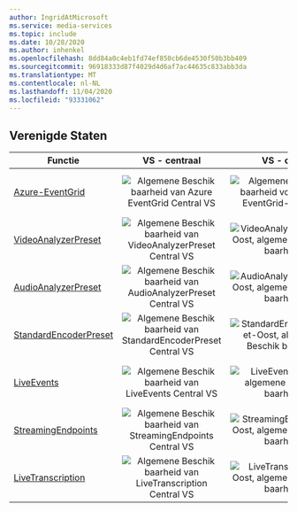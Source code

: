 ```yaml
---
author: IngridAtMicrosoft
ms.service: media-services
ms.topic: include
ms.date: 10/28/2020
ms.author: inhenkel
ms.openlocfilehash: 8dd84a0c4eb1fd74ef850cb6de4530f50b3bb409
ms.sourcegitcommit: 96918333d87f4029d4d6af7ac44635c833abb3da
ms.translationtype: MT
ms.contentlocale: nl-NL
ms.lasthandoff: 11/04/2020
ms.locfileid: "93331062"
---
```

<!--Feature availability in region-->

## <a name="united-states"></a>Verenigde Staten

| Functie | VS - centraal | VS - oost | VS - oost 2 | VS - noord-centraal | VS - zuid-centraal | US - west | US - west 2 | VS - west-centraal|
| --- | :---: | :---: | :---: | :---: | :---: | :---: | :---: | :---: |
| [Azure-EventGrid](../reacting-to-media-services-events.md) | ![Algemene Beschik baarheid van Azure EventGrid Central VS](../media/azure-clouds-regions/ga.svg) | ![Algemene Beschik baarheid voor Azure EventGrid-Oost VS](../media/azure-clouds-regions/ga.svg) | ![Algemene Beschik baarheid voor Azure EventGrid-Oost 2](../media/azure-clouds-regions/ga.svg) | ![Algemene Beschik baarheid voor Azure EventGrid Noord-Centraal VS](../media/azure-clouds-regions/ga.svg) | ![Algemene Beschik baarheid voor Azure EventGrid Zuid-Centraal](../media/azure-clouds-regions/ga.svg) | ![Algemene Beschik baarheid voor Azure EventGrid vs West](../media/azure-clouds-regions/ga.svg) | ![Algemene Beschik baarheid voor Azure EventGrid vs West 2](../media/azure-clouds-regions/ga.svg) |  ![Algemene Beschik baarheid voor Azure EventGrid West-Centraal](../media/azure-clouds-regions/ga.svg) |
| [VideoAnalyzerPreset](../analyzing-video-audio-files-concept.md) | ![Algemene Beschik baarheid van VideoAnalyzerPreset Central VS](../media/azure-clouds-regions/ga.svg) | ![VideoAnalyzerPreset-Oost, algemene Beschik baarheid](../media/azure-clouds-regions/ga.svg) | ![VideoAnalyzerPreset-Oost 2 algemene Beschik baarheid](../media/azure-clouds-regions/ga.svg) | ![Algemene Beschik baarheid van VideoAnalyzerPreset Noord-Centraal VS](../media/azure-clouds-regions/ga.svg) | ![Algemene Beschik baarheid voor VideoAnalyzerPreset Zuid-Centraal](../media/azure-clouds-regions/ga.svg) | ![Algemene Beschik baarheid van VideoAnalyzerPreset vs West](../media/azure-clouds-regions/ga.svg) | ![VideoAnalyzerPreset vs West 2 algemene Beschik baarheid](../media/azure-clouds-regions/ga.svg) |  ![Algemene Beschik baarheid voor VideoAnalyzerPreset West-Centraal](../media/azure-clouds-regions/ga.svg) |
| [AudioAnalyzerPreset](../analyzing-video-audio-files-concept.md) | ![Algemene Beschik baarheid van AudioAnalyzerPreset Central VS](../media/azure-clouds-regions/ga.svg) | ![AudioAnalyzerPreset-Oost, algemene Beschik baarheid](../media/azure-clouds-regions/ga.svg) | ![AudioAnalyzerPreset-Oost 2 algemene Beschik baarheid](../media/azure-clouds-regions/ga.svg) | ![Algemene Beschik baarheid van AudioAnalyzerPreset Noord-Centraal VS](../media/azure-clouds-regions/ga.svg) | ![Algemene Beschik baarheid voor AudioAnalyzerPreset Zuid-Centraal](../media/azure-clouds-regions/ga.svg) |  ![Algemene Beschik baarheid van AudioAnalyzerPreset vs West](../media/azure-clouds-regions/ga.svg) | ![AudioAnalyzerPreset vs West 2 algemene Beschik baarheid](../media/azure-clouds-regions/ga.svg) |  ![Algemene Beschik baarheid voor AudioAnalyzerPreset West-Centraal](../media/azure-clouds-regions/ga.svg) |
| [StandardEncoderPreset](../encoding-concept.md) | ![Algemene Beschik baarheid van StandardEncoderPreset Central VS](../media/azure-clouds-regions/ga.svg) | ![StandardEncoderPreset-Oost, algemene Beschik baarheid](../media/azure-clouds-regions/ga.svg) | ![StandardEncoderPreset-Oost 2 algemene Beschik baarheid](../media/azure-clouds-regions/ga.svg) | ![Algemene Beschik baarheid van StandardEncoderPreset Noord-Centraal VS](../media/azure-clouds-regions/ga.svg) | ![Algemene Beschik baarheid voor StandardEncoderPreset Zuid-Centraal](../media/azure-clouds-regions/ga.svg) |  ![Algemene Beschik baarheid van StandardEncoderPreset vs West](../media/azure-clouds-regions/ga.svg) | ![StandardEncoderPreset vs West 2 algemene Beschik baarheid](../media/azure-clouds-regions/ga.svg) |  ![Algemene Beschik baarheid voor StandardEncoderPreset West-Centraal](../media/azure-clouds-regions/ga.svg) |
| [LiveEvents](../live-streaming-overview.md) | ![Algemene Beschik baarheid van LiveEvents Central VS](../media/azure-clouds-regions/ga.svg) | ![LiveEvents-Oost, algemene Beschik baarheid](../media/azure-clouds-regions/ga.svg) | ![LiveEvents-Oost 2 algemene Beschik baarheid](../media/azure-clouds-regions/ga.svg) | ![Algemene Beschik baarheid van LiveEvents Noord-Centraal VS](../media/azure-clouds-regions/ga.svg) | ![Algemene Beschik baarheid voor LiveEvents Zuid-Centraal](../media/azure-clouds-regions/ga.svg) |  ![Algemene Beschik baarheid van LiveEvents vs West](../media/azure-clouds-regions/ga.svg) | ![LiveEvents vs West 2 algemene Beschik baarheid](../media/azure-clouds-regions/ga.svg) |  ![Algemene Beschik baarheid voor LiveEvents West-Centraal](../media/azure-clouds-regions/ga.svg) |
| [StreamingEndpoints](../streaming-endpoint-concept.md) | ![Algemene Beschik baarheid van StreamingEndpoints Central VS](../media/azure-clouds-regions/ga.svg) | ![StreamingEndpoints-Oost, algemene Beschik baarheid](../media/azure-clouds-regions/ga.svg) | ![StreamingEndpoints-Oost 2 algemene Beschik baarheid](../media/azure-clouds-regions/ga.svg) | ![Algemene Beschik baarheid van StreamingEndpoints Noord-Centraal VS](../media/azure-clouds-regions/ga.svg) | ![Algemene Beschik baarheid voor StreamingEndpoints Zuid-Centraal](../media/azure-clouds-regions/ga.svg) |![Algemene Beschik baarheid van StreamingEndpoints vs West](../media/azure-clouds-regions/ga.svg) | ![StreamingEndpoints vs West 2 algemene Beschik baarheid](../media/azure-clouds-regions/ga.svg) |  ![Algemene Beschik baarheid voor StreamingEndpoints West-Centraal](../media/azure-clouds-regions/ga.svg) |
| [LiveTranscription](../live-transcription.md) | ![Algemene Beschik baarheid van LiveTranscription Central VS](../media/azure-clouds-regions/ga.svg) | ![LiveTranscription-Oost, algemene Beschik baarheid](../media/azure-clouds-regions/ga.svg) | ![LiveTranscription-Oost 2 algemene Beschik baarheid](../media/azure-clouds-regions/ga.svg) | ![Algemene Beschik baarheid van LiveTranscription Noord-Centraal VS](../media/azure-clouds-regions/ga.svg) | ![Algemene Beschik baarheid voor LiveTranscription Zuid-Centraal](../media/azure-clouds-regions/ga.svg) |![Algemene Beschik baarheid van LiveTranscription vs West](../media/azure-clouds-regions/ga.svg) | ![LiveTranscription vs West 2 algemene Beschik baarheid](../media/azure-clouds-regions/ga.svg) |  ![Algemene Beschik baarheid voor LiveTranscription West-Centraal](../media/azure-clouds-regions/ga.svg) |